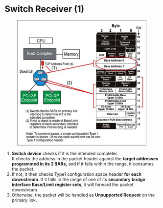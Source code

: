 # Switch Receiver (1)

<figure><img src="../../../.gitbook/assets/image (9).png" alt=""><figcaption></figcaption></figure>

1. **Switch device** checks if it is the intended completer.\
   It checks the address in the packet header against the **target addresses programmed in its 2 BARs,** and if it falls within the range, it consumes the packet.
2. If not, it then checks Type1 configuration space header **for each downstream**. If it falls in the range of one of its **secondary bridge interface Base/Limit register sets**, it will forward the packet downstream.
3. Otherwise, the packet will be handled as **Unsupported Request** on the primary link.
